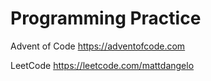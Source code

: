 # Programming Practice

Advent of Code
https://adventofcode.com

LeetCode
https://leetcode.com/mattdangelo
